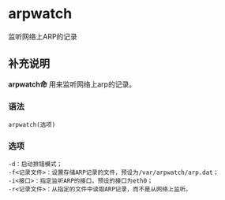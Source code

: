 arpwatch
===

监听网络上ARP的记录

## 补充说明

**arpwatch命** 用来监听网络上arp的记录。

### 语法  

```
arpwatch(选项)
```

### 选项  

```
-d：启动排错模式；
-f<记录文件>：设置存储ARP记录的文件，预设为/var/arpwatch/arp.dat；
-i<接口>：指定监听ARP的接口，预设的接口为eth0；
-r<记录文件>：从指定的文件中读取ARP记录，而不是从网络上监听。
```